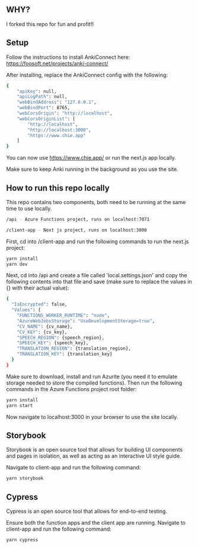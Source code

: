 ## WHY?
I forked this repo for fun and profit!!

## Setup

Follow the instructions to install AnkiConnect here:
https://foosoft.net/projects/anki-connect/

After installing, replace the AnkiConnect config with the following:
```bash
{
    "apiKey": null,
    "apiLogPath": null,
    "webBindAddress": "127.0.0.1",
    "webBindPort": 8765,
    "webCorsOrigin": "http://localhost",
    "webCorsOriginList": [
        "http://localhost",
        "http://localhost:3000",
        "https://www.chie.app"
    ]
}
```

You can now use https://www.chie.app/ or run the next.js app locally.

Make sure to keep Anki running in the background as you use the site.

## How to run this repo locally

This repo contains two components, both need to be running at the same time to use locally.

```bash
/api - Azure Functions project, runs on localhost:7071

/client-app - Next js project, runs on localhost:3000
```

First, cd into /client-app and run the following commands to run the next.js project:

```bash
yarn install
yarn dev
```

Next, cd into /api and create a file called 'local.settings.json' and copy the following contents into that file and save (make sure to replace the values in {} with their actual value):

```bash
{
  "IsEncrypted": false,
  "Values": {
    "FUNCTIONS_WORKER_RUNTIME": "node",
    "AzureWebJobsStorage": "UseDevelopmentStorage=true",
    "CV_NAME": {cv_name},
    "CV_KEY": {cv_key},
    "SPEECH_REGION": {speech_region},
    "SPEECH_KEY": {speech_key},
    "TRANSLATION_REGION": {translation_region},
    "TRANSLATION_KEY": {translation_key}
  }
}
```

Make sure to download, install and run Azurite (you need it to emulate storage needed to store the compiled functions).  Then run the following commands in the Azure Functions project root folder:

```bash
yarn install
yarn start
```

Now navigate to localhost:3000 in your browser to use the site locally.

## Storybook

Storybook is an open source tool that allows for building UI components and pages in isolation, as well as acting as an interactive UI style guide.

Navigate to client-app and run the following command:

```bash
yarn storybook
```

## Cypress

Cypress is an open source tool that allows for end-to-end testing.

Ensure both the function apps and the client app are running.  Navigate to client-app and run the following command:

```bash
yarn cypress
```
